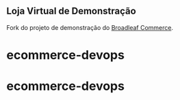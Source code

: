 ## Loja Virtual de Demonstração

Fork do projeto de demonstração do [Broadleaf Commerce](http://www.broadleafcommerce.org).

# ecommerce-devops
# ecommerce-devops
